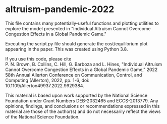 # altruism-pandemic-2022

This file contains many potentially-useful functions and plotting utilities to explore the model presented in "Individual Altruism Cannot Overcome Congestion Effects in a Global Pandemic Game."

Executing the script.py file should generate the cost/equilibrium plot appearing in the paper. This was created using Python 3.8.

If you use this code, please cite<br>
P. N. Brown, B. Collins, C. Hill, G. Barboza and L. Hines, "Individual Altruism Cannot Overcome Congestion Effects in a Global Pandemic Game," 2022 58th Annual Allerton Conference on Communication, Control, and Computing (Allerton), 2022, pp. 1-6, doi: 10.1109/Allerton49937.2022.9929384.

This material is based upon work supported by the National Science Foundation under Grant Numbers DEB-2032465 and ECCS-2013779. Any opinions, findings, and conclusions or recommendations expressed in this material are those of the author(s) and do not necessarily reflect the views of the National Science Foundation.
